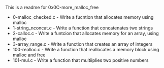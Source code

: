 This is a readme for 0x0C-more_malloc_free

* 0-malloc_checked.c - Write a fucntion that allocates memory using malloc
* 1-string_nconcat.c - Write a function that concatenates two strings
* 2-calloc.c - Write a funtcion that allocates memory for an array, using malloc
* 3-array_range.c - Write a function that creates an array  of integers
* 100-realloc.c - Write a function that reallocates a memory block using malloc and free
* 101-mul.c - Write a function that multiiplies two positive numbers
